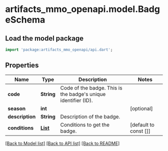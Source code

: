 # artifacts_mmo_openapi.model.BadgeSchema

## Load the model package
```dart
import 'package:artifacts_mmo_openapi/api.dart';
```

## Properties
Name | Type | Description | Notes
------------ | ------------- | ------------- | -------------
**code** | **String** | Code of the badge. This is the badge's unique identifier (ID). | 
**season** | **int** |  | [optional] 
**description** | **String** | Description of the badge. | 
**conditions** | [**List<BadgeConditionSchema>**](BadgeConditionSchema.md) | Conditions to get the badge. | [default to const []]

[[Back to Model list]](../README.md#documentation-for-models) [[Back to API list]](../README.md#documentation-for-api-endpoints) [[Back to README]](../README.md)


